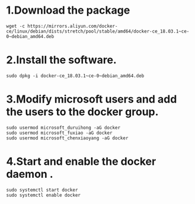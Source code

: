 # 1.Download the package
```
wget -c https://mirrors.aliyun.com/docker-ce/linux/debian/dists/stretch/pool/stable/amd64/docker-ce_18.03.1~ce-0~debian_amd64.deb

```
# 2.Install the software.
```
sudo dpkg -i docker-ce_18.03.1~ce-0~debian_amd64.deb
```
# 3.Modify microsoft users and add the users to the docker group.
```
sudo usermod microsoft_duruihong -aG docker
sudo usermod microsoft_fuxiao -aG docker
sudo usermod microsoft_chenxiaoyang -aG docker
```
# 4.Start and enable the docker daemon .
```
sudo systemctl start docker
sudo systemctl enable docker
```

